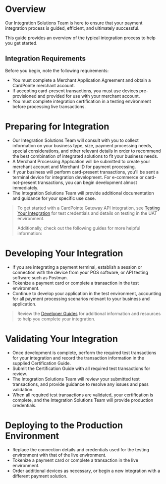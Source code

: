 # Overview

Our Integration Solutions Team is here to ensure that your payment integration process is guided, efficient, and ultimately successful.

This guide provides an overview of the typical integration process to help you get started.

## Integration Requirements

Before you begin, note the following requirements:

- You must complete a Merchant Application Agreement and obtain a CardPointe merchant account.
- If accepting card-present transactions, you must use devices pre-provisioned and provided for use with your merchant account.
- You must complete integration certification in a testing environment before processing live transactions.

# Preparing for Integration

- Our Integration Solutions Team will consult with you to collect information on your business type, size, payment processing needs, special considerations, and other relevant details in order to recommend the best combination of integrated solutions to fit your business needs.
- A Merchant Processing Application will be submitted to create your merchant account and Merchant ID for payment processing. 
- If your business will perform card-present transactions, you'll be sent a terminal device for integration development. For e-commerce or card-not-present transactions, you can begin development almost immediately.
- The Integration Solutions Team will provide additional documentation and guidance for your specific use case.

<!-- theme: warning -->
> To get started with a CardPointe Gateway API integration, see [Testing Your Integration](?path=/docs/documentation/CardPointeGatewayDeveloperGuides.md#testing-your-integration) for test credentials and details on testing in the UAT environment.
> 
> Additionally, check out the following guides for more helpful information:

<!-- type: row -->

<!-- type: card
title: API Basics and Best Practices
description: Provides helpful information and important best practices to help you get the most of your integration
link: ?path=docs/documentation/APIBasicsAndBestPractices.md
-->

<!-- type: card
title: API Connectivity Guide
description: Provides an overview of our APIs and services and how your integrated solution connects to them
link: ?path=docs/documentation/APIConnectivityGuide.md
-->

<!-- type: row-end -->

# Developing Your Integration

- If you are integrating a payment terminal, establish a session or connection with the device from your POS software, or API testing software such as Postman.
- Tokenize a payment card or complete a transaction in the test environment.
- Continue to develop your application in the test environment, accounting for all payment processing scenarios relevant to your business and application.

<!-- theme: warning -->
> Review the [Developer Guides](?path=/docs/getting-started.md) for additional information and resources to help you complete your integration.

# Validating Your Integration

- Once development is complete, perform the required test transactions for your integration and record the transaction information in the supplied Certification Guide.
- Submit the Certification Guide with all required test transactions for review.
- The Integration Solutions Team will review your submitted test transactions, and provide guidance to resolve any issues and pass validation.
- When all required test transactions are validated, your certification is complete, and the Integration Solutions Team will provide production credentials.

# Deploying to the Production Environment

- Replace the connection details and credentials used for the testing environment with that of the live environment.
- Tokenize a payment card or complete a transaction in the live environment.
- Order additional devices as necessary, or begin a new integration with a different payment solution.
